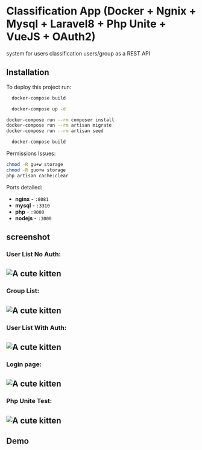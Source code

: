 
# Classification App (Docker + Ngnix + Mysql + Laravel8 + Php Unite + VueJS + OAuth2)


system for users classification users/group as a REST API







## Installation

To deploy this project run:

```bash
  docker-compose build
```

```bash
  docker-compose up -d
```

```bash
docker-compose run --rm composer install
docker-compose run --rm artisan migrate
docker-compose run --rm artisan seed
```

```bash
  docker-compose build
```
Permissions Issues:
```bash
chmod -R gu+w storage
chmod -R guo+w storage
php artisan cache:clear
```

Ports detailed:

- **nginx** - `:8081`
- **mysql** - `:3310`
- **php** - `:9000`
- **nodejs** - `:3000`

## screenshot
### User List No Auth:
![A cute kitten](http://placekitten.com/200/300?style=centerme)
----
### Group List:
![A cute kitten](http://placekitten.com/200/300?style=centerme)
----
### User List With Auth:
![A cute kitten](http://placekitten.com/200/300?style=centerme)
----
### Login page:
![A cute kitten](http://placekitten.com/200/300?style=centerme)
----
### Php Unite Test:
![A cute kitten](http://placekitten.com/200/300?style=centerme)
----
## Demo


